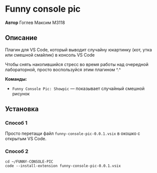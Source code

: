 # Funny console pic


**Автор** Гоглев Максим М3118

## Описание 

Плагин для VS Code, который выводит случайну юкартинку (кот, утка или смешной смайлик) в консоль VS Code

Чтобы снять накопившийся стресс во время работы над очередной лабораторной, просто воспользуйся этим плагином ^.^


**Команды:**
- `Funny Console Pic: Showpic` — показывает случайный смешной рисунок

## Установка

### Способ 1
Просто перетащи файл `funny-console-pic-0.0.1.vsix` в окошко с открытым VS Code.

### Способ 2
```bush
cd ~/FUNNY-CONSOLE-PIC
code --install-extension funny-console-pic-0.0.1.vsix